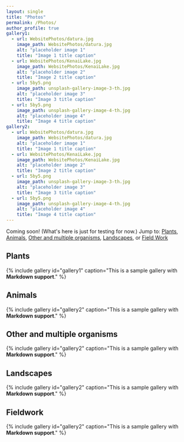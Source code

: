 ```yaml
---
layout: single
title: "Photos"
permalink: /Photos/
author_profile: true
gallery1:
  - url: WebsitePhotos/datura.jpg
    image_path: WebsitePhotos/datura.jpg
    alt: "placeholder image 1"
    title: "Image 1 title caption"
  - url: WebsitePhotos/KenaiLake.jpg
    image_path: WebsitePhotos/KenaiLake.jpg
    alt: "placeholder image 2"
    title: "Image 2 title caption"
  - url: 5by5.png
    image_path: unsplash-gallery-image-3-th.jpg
    alt: "placeholder image 3"
    title: "Image 3 title caption"
  - url: 5by5.png
    image_path: unsplash-gallery-image-4-th.jpg
    alt: "placeholder image 4"
    title: "Image 4 title caption"
gallery2:
  - url: WebsitePhotos/datura.jpg
    image_path: WebsitePhotos/datura.jpg
    alt: "placeholder image 1"
    title: "Image 1 title caption"
  - url: WebsitePhotos/KenaiLake.jpg
    image_path: WebsitePhotos/KenaiLake.jpg
    alt: "placeholder image 2"
    title: "Image 2 title caption"
  - url: 5by5.png
    image_path: unsplash-gallery-image-3-th.jpg
    alt: "placeholder image 3"
    title: "Image 3 title caption"
  - url: 5by5.png
    image_path: unsplash-gallery-image-4-th.jpg
    alt: "placeholder image 4"
    title: "Image 4 title caption"
---
```

Coming soon!  (What's here is just for testing for now.)
Jump to&#58; [Plants](#plants), [Animals](#animals), [Other and multiple organisms](#orgs), [Landscapes](#scapes), or [Field Work](#fw)

<a name="plants"></a>

## Plants
{% include gallery id="gallery1" caption="This is a sample gallery with **Markdown support**." %}

<a name="animals"></a>

## Animals
{% include gallery id="gallery2" caption="This is a sample gallery with **Markdown support**." %}

<a name="orgs"></a>

## Other and multiple organisms
{% include gallery id="gallery2" caption="This is a sample gallery with **Markdown support**." %}

<a name="scapes"></a>

## Landscapes
{% include gallery id="gallery2" caption="This is a sample gallery with **Markdown support**." %}

<a name="fw"></a>

## Fieldwork
{% include gallery id="gallery2" caption="This is a sample gallery with **Markdown support**." %}